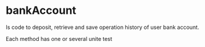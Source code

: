 # bankAccount 
Is code to deposit, retrieve and save operation history of user bank account.


Each method has one or several unite test
